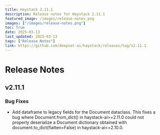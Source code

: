 ```yaml
---
title: Haystack 2.11.1
description: Release notes for Haystack 2.11.1
featured_image: /images/release-notes.png
images: ["/images/release-notes.png"]
toc: True
date: 2025-03-13
last_updated: 2025-03-13
tags: ["Release Notes"]
link: https://github.com/deepset-ai/haystack/releases/tag/v2.11.1
---
```


# Release Notes

## v2.11.1

### Bug Fixes

-   Add dataframe to legacy fields for the Document dataclass. This fixes a bug where Document.from_dict() in haystack-ai\>=2.11.0 could not properly deserialize a Document dictionary obtained with document.to_dict(flatten=False) in haystack-ai\<=2.10.0.
